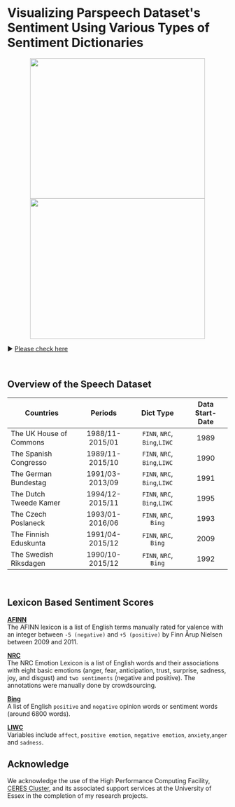 # Visualizing Parspeech Dataset's Sentiment Using Various Types of Sentiment Dictionaries 

<p align="center">
  <img width="400" height= "320" src="https://raw.githack.com/yl17124/yl17124.github.io/master/images/hoc_NRC.gif">
  <img width="400" height= "320"  src="https://raw.githack.com/yl17124/yl17124.github.io/master/images/bt_NRC.gif">
</p>

:arrow_forward: [Please check here](https://raw.githack.com/yl17124/2019-SUMMER-RA/master/ParspeechV1.html)

<br/>


## Overview of the Speech Dataset

| Countries               |     Periods     |         Dict Type           | Data Start-Date |    
|-------------------------|:---------------:|:---------------------------:|:---------------:|
| The UK House of Commons | 1988/11-2015/01 |`FINN`, `NRC`, `Bing`,`LIWC` |       1989    	|
| The Spanish Congresso   | 1989/11-2015/10 |`FINN`, `NRC`, `Bing`,`LIWC` |       1990      |
| The German Bundestag    | 1991/03-2013/09 |`FINN`, `NRC`, `Bing`,`LIWC` |       1991      |
| The Dutch Tweede Kamer  | 1994/12-2015/11 |`FINN`, `NRC`, `Bing`,`LIWC` |       1995      |
| The Czech Poslaneck     | 1993/01-2016/06 |`FINN`, `NRC`, `Bing`        |       1993      |
| The Finnish Eduskunta   | 1991/04-2015/12 |`FINN`, `NRC`, `Bing`        |       2009      |
| The Swedish Riksdagen   | 1990/10-2015/12 |`FINN`, `NRC`, `Bing`        |       1992      |

<br/>


## Lexicon Based Sentiment Scores

[**AFINN**](https://github.com/fnielsen/afinn)  <br /> The AFINN lexicon is a list of English terms manually rated for valence with an integer between `-5 (negative)` and `+5 (positive)` by Finn Årup Nielsen between 2009 and 2011.<br />

[**NRC**](http://saifmohammad.com/WebPages/NRC-Emotion-Lexicon.htm)    <br /> The NRC Emotion Lexicon is a list of English words and their associations with eight basic emotions (anger, fear, anticipation, trust, surprise, sadness, joy, and disgust) and `two sentiments` (negative and positive). The annotations were manually done by crowdsourcing.<br />

[**Bing**](https://www.cs.uic.edu/~liub/FBS/sentiment-analysis.html)   <br /> A list of English `positive` and `negative` opinion words or sentiment words (around 6800 words). <br />

[**LIWC**](https://repositories.lib.utexas.edu/bitstream/handle/2152/31333/LIWC2015_LanguageManual.pdf)  <br /> Variables include `affect`, `positive emotion`, `negative emotion`, `anxiety`,`anger` and `sadness`. <br />


## Acknowledge 
We acknowledge the use of the High Performance Computing Facility, [CERES Cluster](https://hpc.essex.ac.uk/), and its associated support services at the University of Essex in the completion of my research projects.